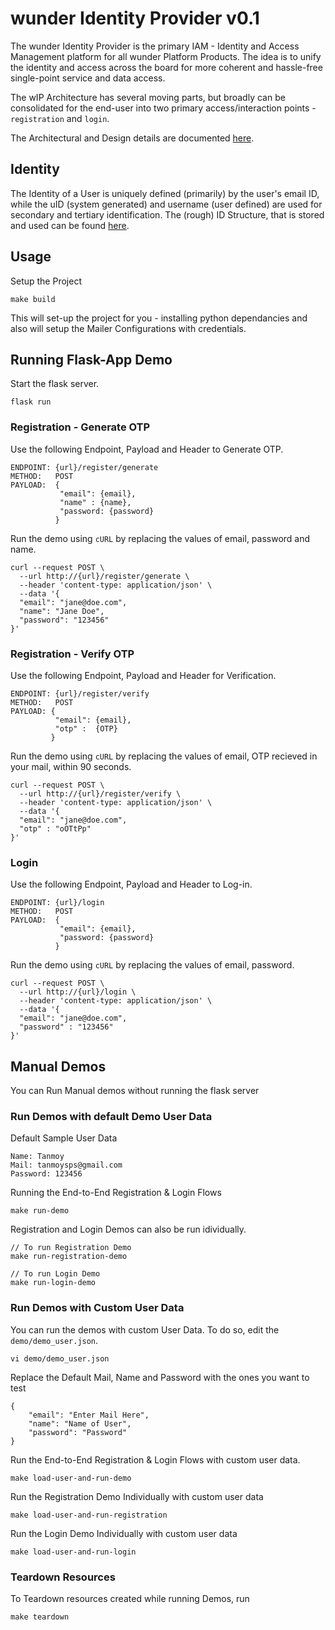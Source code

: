 # wunder Identity Provider v0.1

The wunder Identity Provider is the primary IAM - Identity and Access Management platform for all wunder Platform Products. The idea is to unify the identity and access across the board for more coherent and hassle-free single-point service and data access.

The wIP Architecture has several moving parts, but broadly can be consolidated for the end-user into two primary access/interaction points - `registration` and `login`. 

The Architectural and Design details are documented [here](./architecture/README.md).

## Identity

The Identity of a User is uniquely defined (primarily) by the user's email ID, while the uID (system generated) and username (user defined) are used for secondary and tertiary identification. The (rough) ID Structure, that is stored and used can be found [here](./architecture/README.md#identity-specification). 

## Usage 

Setup the Project
```
make build
```
This will set-up the project for you - installing python dependancies and also will setup the Mailer Configurations with credentials.

## Running Flask-App Demo

Start the flask server.
```
flask run
```

### Registration - Generate OTP

Use the following Endpoint, Payload and Header to Generate OTP.

```
ENDPOINT: {url}/register/generate
METHOD:   POST
PAYLOAD:  {
           "email": {email},
           "name" : {name},
           "password: {password}
          }
```
Run the demo using `cURL` by replacing the values of email, password and name.

```
curl --request POST \
  --url http://{url}/register/generate \
  --header 'content-type: application/json' \
  --data '{
  "email": "jane@doe.com",
  "name": "Jane Doe",
  "password": "123456"
}'
```
### Registration - Verify OTP

Use the following Endpoint, Payload and Header for Verification.

```
ENDPOINT: {url}/register/verify
METHOD:   POST
PAYLOAD: {
          "email": {email},
          "otp" :  {OTP}
         }
```
Run the demo using `cURL` by replacing the values of email, OTP recieved in your mail, within 90 seconds.
```
curl --request POST \
  --url http://{url}/register/verify \
  --header 'content-type: application/json' \
  --data '{
  "email": "jane@doe.com",
  "otp" : "oOTtPp"
}'
```

### Login

Use the following Endpoint, Payload and Header to Log-in.

```
ENDPOINT: {url}/login
METHOD:   POST
PAYLOAD:  {
           "email": {email},
           "password: {password}
          }
```

Run the demo using `cURL` by replacing the values of email, password.
```
curl --request POST \
  --url http://{url}/login \
  --header 'content-type: application/json' \
  --data '{
  "email": "jane@doe.com",
  "password" : "123456"
}'
```

## Manual Demos
You can Run Manual demos without running the flask server

### Run Demos with default Demo User Data

Default Sample User Data
```
Name: Tanmoy
Mail: tanmoysps@gmail.com
Password: 123456
```

Running the End-to-End Registration & Login Flows
```
make run-demo
```

Registration and Login Demos can also be run idividually.
```
// To run Registration Demo
make run-registration-demo

// To run Login Demo
make run-login-demo
```


### Run Demos with Custom User Data

You can run the demos with custom User Data. To do so, edit the `demo/demo_user.json`.

```
vi demo/demo_user.json
```
Replace the Default Mail, Name and Password with the ones you want to test
```
{
    "email": "Enter Mail Here",
    "name": "Name of User",
    "password": "Password"
}
```

Run the End-to-End Registration & Login Flows with custom user data.
```
make load-user-and-run-demo
```

Run the Registration Demo Individually with custom user data
```
make load-user-and-run-registration
```

Run the Login Demo Individually with custom user data
```
make load-user-and-run-login
```

### Teardown Resources

To Teardown resources created while running Demos, run
```
make teardown
```
